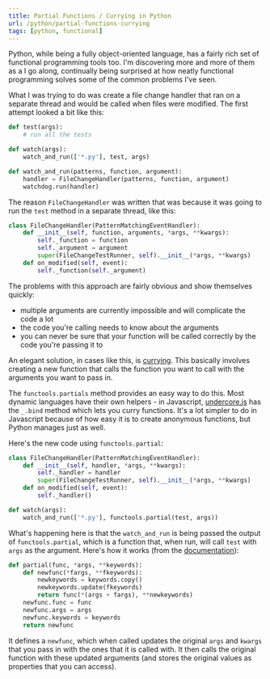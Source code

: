 ```yaml
---
title: Partial Functions / Currying in Python
url: /python/partial-functions-currying
tags: [python, functional]
---
```


Python, while being a fully object-oriented language, has a fairly rich set of functional programming tools too. I'm discovering more and more of them as a I go along, continually being surprised at how neatly functional programming solves some of the common problems I've seen. 

What I was trying to do was create a file change handler that ran on a separate thread and would be called when files were modified. The first attempt looked a bit like this:

```python
def test(args):
    # run all the tests

def watch(args):
    watch_and_run(['*.py'], test, args)

def watch_and_run(patterns, function, argument):
    handler = FileChangeHandler(patterns, function, argument)
    watchdog.run(handler)
```
    
The reason `FileChangeHandler` was written that was because it was going to run the `test` method in a separate thread, like this:

```python
class FileChangeHandler(PatternMatchingEventHandler):
    def __init__(self, function, arguments, *args, **kwargs):
        self._function = function
        self._argument = argument
        super(FileChangeTestRunner, self).__init__(*args, **kwargs)
    def on_modified(self, event):
        self._function(self._argument)
```

The problems with this approach are fairly obvious and show themselves quickly: 

* multiple arguments are currently impossible and will complicate the code a lot
* the code you're calling needs to know about the arguments 
* you can never be sure that your function will be called correctly by the code you're passing it to 

An elegant solution, in cases like this, is [currying](http://en.wikipedia.org/wiki/Currying). This basically involves creating a new function that calls the function you want to call with the arguments you want to pass in. 

The `functools.partials` method provides an easy way to do this. Most dynamic languages have their own helpers - in Javascript, [undercore.js](http://documentcloud.github.com/underscore/) has the `_.bind` method which lets you curry functions. It's a lot simpler to do in Javascript because of how easy it is to create anonymous functions, but Python manages just as well. 

Here's the new code using `functools.partial`:

```python
class FileChangeHandler(PatternMatchingEventHandler):
    def __init__(self, handler, *args, **kwargs):
        self._handler = handler
        super(FileChangeTestRunner, self).__init__(*args, **kwargs)
    def on_modified(self, event):
        self._handler()

def watch(args):
    watch_and_run(['*.py'], functools.partial(test, args))
```

What's happening here is that the `watch_and_run` is being passed the output of `functools.partial`, which is a function that, when run, will call `test` with `args` as the argument. Here's how it works (from the [documentation](http://docs.python.org/library/functools.html#functools.partial)):

```python
def partial(func, *args, **keywords):
    def newfunc(*fargs, **fkeywords):
        newkeywords = keywords.copy()
        newkeywords.update(fkeywords)
        return func(*(args + fargs), **newkeywords)
    newfunc.func = func
    newfunc.args = args
    newfunc.keywords = keywords
    return newfunc
```

It defines a `newfunc`, which when called updates the original `args` and `kwargs` that you pass in with the ones that it is called with. It then calls the original function with these updated arguments (and stores the original values as properties that you can access).


[forklift]: http://www.runway7.net/forklift
